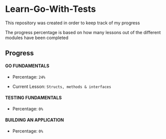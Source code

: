 # Learn-Go-With-Tests

This repository was created in order to keep track of my progress

The progress percentage is based on how many lessons out of the different modules have been completed

## Progress

#### GO FUNDAMENTALS

- Percentage: ```24%```

- Current Lesson: ```Structs, methods & interfaces```

#### TESTING FUNDAMENTALS

- Percentage: ```0%```

#### BUILDING AN APPLICATION

- Percentage: ```0%```